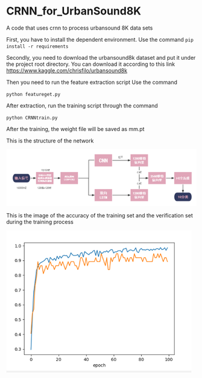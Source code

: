 # CRNN_for_UrbanSound8K
A code that uses crnn to process urbansound 8K data sets

First, you have to install the dependent environment. Use the command
`pip install -r requirements`


Secondly, you need to download the urbansound8k dataset and put it under the project root directory. You can download it according to this link
https://www.kaggle.com/chrisfilo/urbansound8k


Then you need to run the feature extraction script
Use the command 

`python featureget.py`


After extraction, run the training script through the command 

`python CRNNtrain.py`

After the training, the weight file will be saved as mm.pt

This is the structure of the network

![image](https://github.com/zirrtu/CRNN_for_UrbanSound8K/blob/main/img/net.png)

This is the image of the accuracy of the training set and the verification set during the training process

![image](https://github.com/zirrtu/CRNN_for_UrbanSound8K/blob/main/img/acc_and_val.png)
